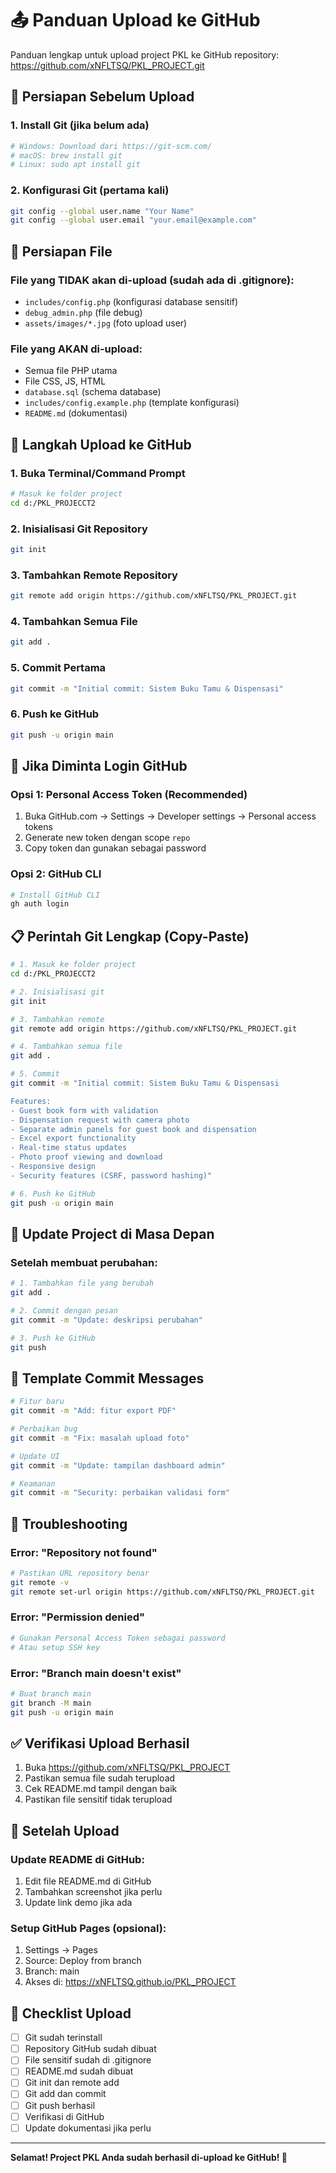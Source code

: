 # 📤 Panduan Upload ke GitHub

Panduan lengkap untuk upload project PKL ke GitHub repository: https://github.com/xNFLTSQ/PKL_PROJECT.git

## 🔧 Persiapan Sebelum Upload

### 1. Install Git (jika belum ada)
```bash
# Windows: Download dari https://git-scm.com/
# macOS: brew install git
# Linux: sudo apt install git
```

### 2. Konfigurasi Git (pertama kali)
```bash
git config --global user.name "Your Name"
git config --global user.email "your.email@example.com"
```

## 📁 Persiapan File

### File yang TIDAK akan di-upload (sudah ada di .gitignore):
- `includes/config.php` (konfigurasi database sensitif)
- `debug_admin.php` (file debug)
- `assets/images/*.jpg` (foto upload user)

### File yang AKAN di-upload:
- Semua file PHP utama
- File CSS, JS, HTML
- `database.sql` (schema database)
- `includes/config.example.php` (template konfigurasi)
- `README.md` (dokumentasi)

## 🚀 Langkah Upload ke GitHub

### 1. Buka Terminal/Command Prompt
```bash
# Masuk ke folder project
cd d:/PKL_PROJECCT2
```

### 2. Inisialisasi Git Repository
```bash
git init
```

### 3. Tambahkan Remote Repository
```bash
git remote add origin https://github.com/xNFLTSQ/PKL_PROJECT.git
```

### 4. Tambahkan Semua File
```bash
git add .
```

### 5. Commit Pertama
```bash
git commit -m "Initial commit: Sistem Buku Tamu & Dispensasi"
```

### 6. Push ke GitHub
```bash
git push -u origin main
```

## 🔐 Jika Diminta Login GitHub

### Opsi 1: Personal Access Token (Recommended)
1. Buka GitHub.com → Settings → Developer settings → Personal access tokens
2. Generate new token dengan scope `repo`
3. Copy token dan gunakan sebagai password

### Opsi 2: GitHub CLI
```bash
# Install GitHub CLI
gh auth login
```

## 📋 Perintah Git Lengkap (Copy-Paste)

```bash
# 1. Masuk ke folder project
cd d:/PKL_PROJECCT2

# 2. Inisialisasi git
git init

# 3. Tambahkan remote
git remote add origin https://github.com/xNFLTSQ/PKL_PROJECT.git

# 4. Tambahkan semua file
git add .

# 5. Commit
git commit -m "Initial commit: Sistem Buku Tamu & Dispensasi

Features:
- Guest book form with validation
- Dispensation request with camera photo
- Separate admin panels for guest book and dispensation
- Excel export functionality
- Real-time status updates
- Photo proof viewing and download
- Responsive design
- Security features (CSRF, password hashing)"

# 6. Push ke GitHub
git push -u origin main
```

## 🔄 Update Project di Masa Depan

### Setelah membuat perubahan:
```bash
# 1. Tambahkan file yang berubah
git add .

# 2. Commit dengan pesan
git commit -m "Update: deskripsi perubahan"

# 3. Push ke GitHub
git push
```

## 📝 Template Commit Messages

```bash
# Fitur baru
git commit -m "Add: fitur export PDF"

# Perbaikan bug
git commit -m "Fix: masalah upload foto"

# Update UI
git commit -m "Update: tampilan dashboard admin"

# Keamanan
git commit -m "Security: perbaikan validasi form"
```

## 🚨 Troubleshooting

### Error: "Repository not found"
```bash
# Pastikan URL repository benar
git remote -v
git remote set-url origin https://github.com/xNFLTSQ/PKL_PROJECT.git
```

### Error: "Permission denied"
```bash
# Gunakan Personal Access Token sebagai password
# Atau setup SSH key
```

### Error: "Branch main doesn't exist"
```bash
# Buat branch main
git branch -M main
git push -u origin main
```

## ✅ Verifikasi Upload Berhasil

1. Buka https://github.com/xNFLTSQ/PKL_PROJECT
2. Pastikan semua file sudah terupload
3. Cek README.md tampil dengan baik
4. Pastikan file sensitif tidak terupload

## 📖 Setelah Upload

### Update README di GitHub:
1. Edit file README.md di GitHub
2. Tambahkan screenshot jika perlu
3. Update link demo jika ada

### Setup GitHub Pages (opsional):
1. Settings → Pages
2. Source: Deploy from branch
3. Branch: main
4. Akses di: https://xNFLTSQ.github.io/PKL_PROJECT

## 🎯 Checklist Upload

- [ ] Git sudah terinstall
- [ ] Repository GitHub sudah dibuat
- [ ] File sensitif sudah di .gitignore
- [ ] README.md sudah dibuat
- [ ] Git init dan remote add
- [ ] Git add dan commit
- [ ] Git push berhasil
- [ ] Verifikasi di GitHub
- [ ] Update dokumentasi jika perlu

---

**Selamat! Project PKL Anda sudah berhasil di-upload ke GitHub! 🎉**
